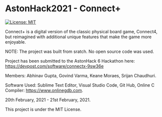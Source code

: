 # AstonHack2021 - Connect+

[![License: MIT](https://img.shields.io/badge/License-MIT-yellow.svg)](https://raw.githubusercontent.com/AbhinavGupta2002/AstonHack2021/main/LICENSE)

Connect+ is a digital version of the classic physical board game, Connect4, but reimagined with additional unique features that make the game more enjoyable.

NOTE: The project was built from sratch. No open source code was used.

Project has been submitted to the AstonHack 6 Hackathon here: https://devpost.com/software/connectx-9sw36e

Members: Abhinav Gupta, Govind Varma, Keane Moraes, Srijan Chaudhuri.

Software Used: Sublime Text Editor, Visual Studio Code, Git Hub, Online C Compiler: https://www.onlinegdb.com.

20th February, 2021 - 21st February, 2021.

This project is under the MIT License.
